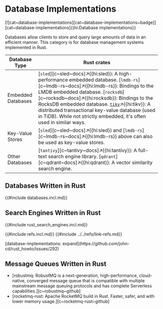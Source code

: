 # Database Implementations

[![cat~database-implementations][cat~database-implementations~badge]][cat~database-implementations]{{hi:Database implementations}}

Databases allow clients to store and query large amounts of data in an efficient manner. This category is for database management systems implemented in Rust.

| Database Type | Rust crates |
|---|---|
| Embedded Databases | [`sled`][c~sled~docs]↗{{hi:sled}}: A high-performance embedded database. [`lmdb-rs`][c~lmdb-rs~docs]↗{{hi:lmdb-rs}}: Bindings to the LMDB embedded database. [`rocksdb`][c~rocksdb~docs]↗{{hi:rocksdb}}: Bindings to the RocksDB embedded database. [`tikv`](https://tikv.org)↗{{hi:tikv}}: A distributed transactional key-value database (used in TiDB). While not strictly embedded, it's often used in similar ways. |
| Key-Value Stores | [`sled`][c~sled~docs]↗{{hi:sled}} and [`lmdb-rs`][c~lmdb-rs~docs]↗{{hi:lmdb-rs}} above can also be used as key-value stores. |
| Other Databases | [`tantivy`][c~tantivy~docs]↗{{hi:tantivy}}: A full-text search engine library. [`qdrant`][c~qdrant~docs]↗{{hi:qdrant}}: A vector similarity search engine. |

## Databases Written in Rust

{{#include databases.incl.md}}

## Search Engines Written in Rust

{{#include rust_search_engines.incl.md}}

{{#include refs.incl.md}}
{{#include ../../refs/link-refs.md}}

<div class="hidden">
[database-implementations: expand](https://github.com/john-cd/rust_howto/issues/292)

## Message Queues Written in Rust

- [robustmq: RobustMQ is a next-generation, high-performance, cloud-native, converged message queue that is compatible with multiple mainstream message queuing protocols and has complete Serverless capabilities.][c~robustmq~github]
- [rocketmq-rust: Apache RocketMQ build in Rust. Faster, safer, and with lower memory usage.][c~rocketmq-rust~github]

</div>
